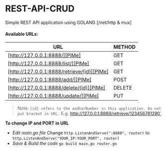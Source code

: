 # REST-API-CRUD
Simple REST API application using GOLANG [/net/http &amp; mux]

#### Available URLs:

| URL | METHOD |
| - | - |
| [http://127.0.0.1:8888/][PlMe] | GET |
| [http://127.0.0.1:8888/list/][PlMe] | GET |
| [http://127.0.0.1:8888/retrieve/{id}][PlMe] | GET |
| [http://127.0.0.1:8888/add/][PlMe] | POST |
| [http://127.0.0.1:8888/delete/{id}][PlMe] | DELETE |
| [http://127.0.0.1:8888/update/][PlMe] | PUT |


> Note: `{id} refers to the aadharNumber in this application. Do not put bracket in URL.`
E.g. http://127.0.0.1:8888/retrieve/123456781290`

**To change IP and PORT in URL**
- *Edit main.go file*
Change ```http.ListenAndServe(":8888", router)```
 to ```http.ListenAndServe("YOUR_IP:YOUR_PORT", router)```
- *Save & Build the code*
```go build main.go router.go```
